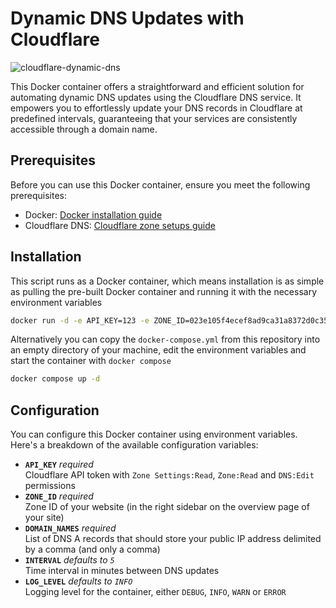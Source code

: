 # Dynamic DNS Updates with Cloudflare

![cloudflare-dynamic-dns](https://github.com/mxmlndml/cloudflare-dynamic-dns/assets/42516330/d1faa020-e730-4f53-9706-4fe9e9a7bd41)

This Docker container offers a straightforward and efficient solution for
automating dynamic DNS updates using the Cloudflare DNS service. It empowers you
to effortlessly update your DNS records in Cloudflare at predefined intervals,
guaranteeing that your services are consistently accessible through a domain
name.

## Prerequisites

Before you can use this Docker container, ensure you meet the following
prerequisites:

- Docker: [Docker installation guide](https://docs.docker.com/get-docker/)
- Cloudflare DNS:
  [Cloudflare zone setups guide](https://developers.cloudflare.com/dns/zone-setups/)

## Installation

This script runs as a Docker container, which means installation is as simple as
pulling the pre-built Docker container and running it with the necessary
environment variables

```sh
docker run -d -e API_KEY=123 -e ZONE_ID=023e105f4ecef8ad9ca31a8372d0c353 -e DOMAIN_NAMES=dyndns.example.com,example.com --restart=always mxmlndml/cloudflare-dynamic-dns
```

Alternatively you can copy the `docker-compose.yml` from this repository into an
empty directory of your machine, edit the environment variables and start the
container with `docker compose`

```sh
docker compose up -d
```

## Configuration

You can configure this Docker container using environment variables. Here's a
breakdown of the available configuration variables:

- **`API_KEY`** _required_
  \
  Cloudflare API token with `Zone Settings:Read`, `Zone:Read` and `DNS:Edit`
  permissions
- **`ZONE_ID`** _required_
  \
  Zone ID of your website (in the right sidebar on the overview page of your
  site)
- **`DOMAIN_NAMES`** _required_
  \
  List of DNS A records that should store your public IP address delimited by a
  comma (and only a comma)
- **`INTERVAL`** _defaults to `5`_
  \
  Time interval in minutes between DNS updates
- **`LOG_LEVEL`** _defaults to `INFO`_
  \
  Logging level for the container, either `DEBUG`, `INFO`, `WARN` or `ERROR`

